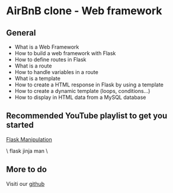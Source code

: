 # AirBnB clone - Web framework

## General

- What is a Web Framework
- How to build a web framework with Flask
- How to define routes in Flask
- What is a route
- How to handle variables in a route
- What is a template
- How to create a HTML response in Flask by using a template
- How to create a dynamic template (loops, conditions…)
- How to display in HTML data from a MySQL database

## Recommended YouTube playlist to get you started
[Flask Manipulation](https://www.youtube.com/watch?list%3DPL-osiE80TeTs4UjLw5MM6OjgkjFeUxCYH%26v%3DMwZwr5Tvyxo)

\\ flask jinja man \\

## More to do

Visiti our [github](https://github.com/Alltoft)
